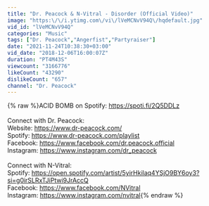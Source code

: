 ```yaml
---
title: "Dr. Peacock & N-Vitral - Disorder (Official Video)"
image: "https:\/\/i.ytimg.com\/vi\/lVeMCNvV94Q\/hqdefault.jpg"
vid_id: "lVeMCNvV94Q"
categories: "Music"
tags: ["Dr. Peacock","Angerfist","Partyraiser"]
date: "2021-11-24T10:38:30+03:00"
vid_date: "2018-12-06T16:00:07Z"
duration: "PT4M43S"
viewcount: "3166776"
likeCount: "43290"
dislikeCount: "657"
channel: "Dr. Peacock"
---
```

{% raw %}ACID BOMB on Spotify: <a rel="nofollow" target="blank" href="https://spoti.fi/2Q5DDLz">https://spoti.fi/2Q5DDLz</a><br /><br />Connect with Dr. Peacock:<br />Website: <a rel="nofollow" target="blank" href="https://www.dr-peacock.com/">https://www.dr-peacock.com/</a><br />Spotify: <a rel="nofollow" target="blank" href="https://www.dr-peacock.com/playlist">https://www.dr-peacock.com/playlist</a><br />Facebook: <a rel="nofollow" target="blank" href="https://www.facebook.com/dr.peacock.official">https://www.facebook.com/dr.peacock.official</a><br />Instagram: <a rel="nofollow" target="blank" href="https://www.instagram.com/dr_peacock">https://www.instagram.com/dr_peacock</a><br /><br />Connect with N-Vitral: <br />Spotify: <a rel="nofollow" target="blank" href="https://open.spotify.com/artist/5yirHkilaq4YSjO9BY6oy3?si=g0irSLRxTJiPtwi9JrAccQ">https://open.spotify.com/artist/5yirHkilaq4YSjO9BY6oy3?si=g0irSLRxTJiPtwi9JrAccQ</a><br />Facebook: <a rel="nofollow" target="blank" href="https://www.facebook.com/NVitral">https://www.facebook.com/NVitral</a><br />Instagram: <a rel="nofollow" target="blank" href="https://www.instagram.com/nvitral">https://www.instagram.com/nvitral</a>{% endraw %}
